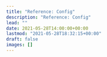```yaml
---
title: "Reference: Config"
description: "Reference: Config"
lead: ""
date: 2021-05-28T14:00:00+00:00
lastmod: "2021-05-28T18:32:15+00:00"
draft: false
images: []
---
```


